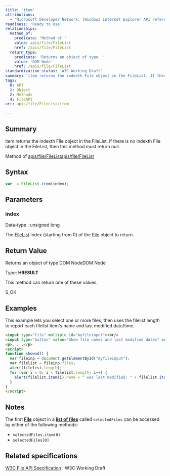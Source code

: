 ```yaml
---
title: 'item'
attributions:
  - 'Microsoft Developer Network: [Windows Internet Explorer API reference Article](http://msdn.microsoft.com/en-us/library/ie/hh828809%28v=vs.85%29.aspx)'
readiness: 'Ready to Use'
relationships:
  method_of:
    predicate: 'Method of '
    value: apis/file/FileList
    href: /apis/file/FileList
  return_type:
    predicate: 'Returns an object of type  '
    value: 'DOM Node'
    href: /apis/file/FileList
standardization_status: 'W3C Working Draft'
summary: 'item returns the indexth File object in the FileList. If there is no indexth File object in the FileList, then this method must return null.'
tags:
  0: API
  1: Object
  2: Methods
  4: FileAPI
uri: apis/file/FileList/item

---
```

## Summary

item returns the indexth File object in the FileList. If there is no indexth File object in the FileList, then this method must return null.

Method of [apis/file/FileList](/apis/file/FileList)[apis/file/FileList](/apis/file/FileList)

## Syntax

``` js
var  = FileList.item(index);
```

## Parameters

### index

 Data-type
:   unsigned long

 The [FileList](/apis/file/FileList) index (starting from 0) of the [File](/apis/file/File) object to return.

## Return Value

Returns an object of type DOM NodeDOM Node

Type: **HRESULT**

This method can return one of these values.

S\_OK

## Examples

This example lets you select one or more files, then uses the filelist length to report each filelist item's name and last modified date/time.

``` html
<input type="file" multiple id="myfileinput"><br/>
<input type="button" value="Show file names and last modified dates" onclick="shownd()">
<p>. . .</p>
<script>
function shownd() {
  var fileinp = document.getElementById("myfileinput");
  var filelist = fileinp.files;
  alert(filelist.length);
  for (var i = 0; i < filelist.length; i++) {
    alert(filelist.item(i).name + " was last modified: " + filelist.item(i).lastModifiedDate);
  }
}
</script>
```

## Notes

The first [**File**](/apis/file/File) object in a [**list of files**](/apis/file/FileList) called `selectedFiles` can be accessed by either of the following methods:

-   `selectedFiles.item(0)`
-   `selectedFiles[0]`

## Related specifications

[W3C File API Specification](http://www.w3.org/TR/FileAPI)
:   W3C Working Draft
